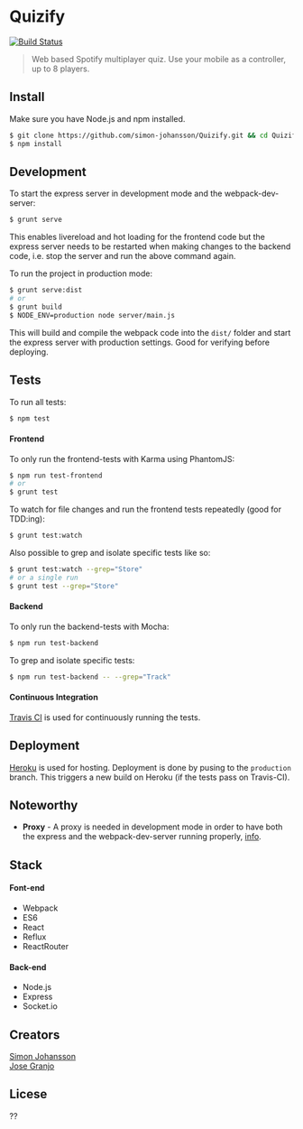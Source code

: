 # Quizify

[![Build Status][travis-image]][travis-url]

> Web based Spotify multiplayer quiz. Use your mobile as a controller, up to 8 players.

## Install
Make sure you have Node.js and npm installed.

```bash
$ git clone https://github.com/simon-johansson/Quizify.git && cd Quizify
$ npm install
```

## Development
To start the express server in development mode and the webpack-dev-server:
```bash
$ grunt serve
```
This enables livereload and hot loading for the frontend code but the express server needs to be restarted when making changes to the backend code, i.e. stop the server and run the above command again.

To run the project in production mode:
```bash
$ grunt serve:dist
# or
$ grunt build
$ NODE_ENV=production node server/main.js
```
This will build and compile the webpack code into the `dist/` folder and start the express server with production settings. Good for verifying before deploying.

## Tests
To run all tests:
```bash
$ npm test
```

#### Frontend
To only run the frontend-tests with Karma using PhantomJS:
```bash
$ npm run test-frontend
# or
$ grunt test
```

To watch for file changes and run the frontend tests repeatedly (good for TDD:ing):
```bash
$ grunt test:watch
```

Also possible to grep and isolate specific tests like so:
```bash
$ grunt test:watch --grep="Store"
# or a single run
$ grunt test --grep="Store"
```

#### Backend
To only run the backend-tests with Mocha:
```bash
$ npm run test-backend
```

To grep and isolate specific tests:
```bash
$ npm run test-backend -- --grep="Track"
```

#### Continuous Integration
[Travis CI](https://travis-ci.org/simon-johansson/Quizify) is used for continuously running the tests.

## Deployment
[Heroku](https://www.heroku.com/) is used for hosting. Deployment is done by pusing to the `production` branch. This triggers a new build on Heroku (if the tests pass on Travis-CI).

## Noteworthy
* **Proxy** - A proxy is needed in development mode in order to have both the express and the webpack-dev-server running properly, [info](http://www.christianalfoni.com/articles/2015_04_19_The-ultimate-webpack-setup).

## Stack
#### Font-end
* Webpack
* ES6
* React
* Reflux
* ReactRouter

#### Back-end
* Node.js
* Express
* Socket.io

## Creators
[Simon Johansson](https://github.com/simon-johansson) <br>
[Jose Granjo](https://github.com/josegranjo)

## Licese
??

[travis-image]: https://travis-ci.org/simon-johansson/Quizify.svg?branch=master
[travis-url]: https://travis-ci.org/simon-johansson/Quizify
